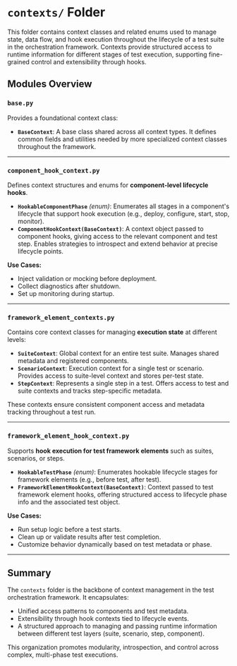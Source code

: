 # `contexts/` Folder

This folder contains context classes and related enums used to manage state, data flow, and hook execution throughout the lifecycle of a test suite in the orchestration framework. Contexts provide structured access to runtime information for different stages of test execution, supporting fine-grained control and extensibility through hooks.

## Modules Overview

### `base.py`

Provides a foundational context class:

- **`BaseContext`**: A base class shared across all context types. It defines common fields and utilities needed by more specialized context classes throughout the framework.

---

### `component_hook_context.py`

Defines context structures and enums for **component-level lifecycle hooks**.

- **`HookableComponentPhase`** *(enum)*: Enumerates all stages in a component's lifecycle that support hook execution (e.g., deploy, configure, start, stop, monitor).
- **`ComponentHookContext(BaseContext)`**: A context object passed to component hooks, giving access to the relevant component and test step. Enables strategies to introspect and extend behavior at precise lifecycle points.

**Use Cases:**

- Inject validation or mocking before deployment.
- Collect diagnostics after shutdown.
- Set up monitoring during startup.

---

### `framework_element_contexts.py`

Contains core context classes for managing **execution state** at different levels:

- **`SuiteContext`**: Global context for an entire test suite. Manages shared metadata and registered components.
- **`ScenarioContext`**: Execution context for a single test or scenario. Provides access to suite-level context and stores per-test state.
- **`StepContext`**: Represents a single step in a test. Offers access to test and suite contexts and tracks step-specific metadata.

These contexts ensure consistent component access and metadata tracking throughout a test run.

---

### `framework_element_hook_context.py`

Supports **hook execution for test framework elements** such as suites, scenarios, or steps.

- **`HookableTestPhase`** *(enum)*: Enumerates hookable lifecycle stages for framework elements (e.g., before test, after test).
- **`FrameworkElementHookContext(BaseContext)`**: Context passed to test framework element hooks, offering structured access to lifecycle phase info and the associated test object.

**Use Cases:**

- Run setup logic before a test starts.
- Clean up or validate results after test completion.
- Customize behavior dynamically based on test metadata or phase.

---

## Summary

The `contexts` folder is the backbone of context management in the test orchestration framework. It encapsulates:

- Unified access patterns to components and test metadata.
- Extensibility through hook contexts tied to lifecycle events.
- A structured approach to managing and passing runtime information between different test layers (suite, scenario, step, component).

This organization promotes modularity, introspection, and control across complex, multi-phase test executions.
